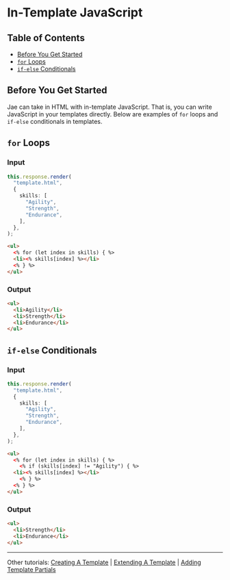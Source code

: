 # In-Template JavaScript

## Table of Contents

- [Before You Get Started](#before-you-get-started)
- [`for` Loops](#for-loops)
- [`if-else` Conditionals](#if-else-conditionals)

## Before You Get Started

Jae can take in HTML with in-template JavaScript. That is, you can write
JavaScript in your templates directly. Below are examples of `for` loops and
`if-else` conditionals in templates.

## `for` Loops

### Input

```typescript
this.response.render(
  "template.html",
  {
    skills: [
      "Agility",
      "Strength",
      "Endurance",
    ],
  },
);
```

```html
<ul>
  <% for (let index in skills) { %>
  <li><% skills[index] %></li>
  <% } %>
</ul>
```

### Output

```html
<ul>
  <li>Agility</li>
  <li>Strength</li>
  <li>Endurance</li>
</ul>
```

## `if-else` Conditionals

### Input

```typescript
this.response.render(
  "template.html",
  {
    skills: [
      "Agility",
      "Strength",
      "Endurance",
    ],
  },
);
```

```html
<ul>
  <% for (let index in skills) { %>
    <% if (skills[index] != "Agility") { %>
  <li><% skills[index] %></li>
    <% } %>
  <% } %>
</ul>
```

### Output

```html
<ul>
  <li>Strength</li>
  <li>Endurance</li>
</ul>
```

---

Other tutorials: [Creating A Template](./creating_a_template.md) |
[Extending A Template](./extending_a_template.md) |
[Adding Template Partials](./adding_template_partials.md)
